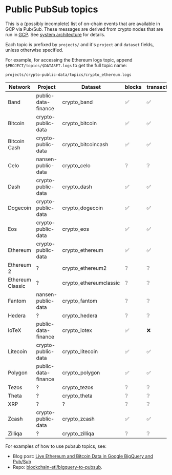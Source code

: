 # Public PubSub topics

This is a (possibly incomplete) list of on-chain events that are available in GCP via Pub/Sub. These messages are
derived from crypto nodes that are run in [GCP](https://cloud.google.com). See [system architecture](https://github.com/blockchain-etl/blockchain-etl-architecture) for details.

Each topic is prefixed by `projects/` and it's `project` and `dataset` fields, unless otherwise specified.

For example, for accessing the Ethereum logs topic, append `$PROJECT/topics/$DATASET.logs` to get the
full topic name: 

`projects/crypto-public-data/topics/crypto_ethereum.logs`

| Network | Project | Dataset | blocks | transactions | logs | contracts | token_transfers | tokens | traces | events | messages | oracle_requests | block_events | transaction_logs | actions
| --- | --- | --- | --- | --- | --- | --- | --- | --- | --- | --- | --- | --- | --- | --- | ---
| Band         | public-data-finance | crypto_band        | ✅ | ✅ | ✅ | ❌ | ❌ | ❌ | ❌ | ✅ | ✅ | ✅ | ✅ | ❌ | ❌
| Bitcoin      | crypto-public-data  | crypto_bitcoin     | ✅ | ✅ | ❌ | ❌ | ❌ | ❌ | ❌ | ❌ | ❌ | ❌ | ❌ | ❌ | ❌
| Bitcoin Cash | crypto-public-data  | crypto_bitcoincash | ✅ | ✅ | ❌ | ❌ | ❌ | ❌ | ❌ | ❌ | ❌ | ❌ | ❌ | ❌ | ❌
| Celo         | nansen-public-data  | crypto_celo        | ❔ | ❔ | ❔ | ❔ | ❔ | ❔ | ❔ | ❔ | ❔ | ❔ | ❔ | ❔ | ❔
| Dash         | crypto-public-data  | crypto_dash        | ✅ | ✅ | ❌ | ❌ | ❌ | ❌ | ❌ | ❌ | ❌ | ❌ | ❌ | ❌ | ❌
| Dogecoin     | crypto-public-data  | crypto_dogecoin    | ✅ | ✅ | ❌ | ❌ | ❌ | ❌ | ❌ | ❌ | ❌ | ❌ | ❌ | ❌ | ❌
| Eos          | crypto-public-data  | crypto_eos         | ✅ | ✅ | ❌ | ❌ | ❌ | ❌ | ❌ | ❌ | ❌ | ❌ | ❌ | ❌ | ❌
| Ethereum     | crypto-public-data  | crypto_ethereum    | ✅ | ✅ | ✅ | ✅ | ✅ | ✅ | ✅ | ❌ | ❌ | ❌ | ❌ | ❌ | ❌
| Ethereum 2   |                  ?  | crypto_ethereum2   | ❔ | ❔ | ❔ | ❔ | ❔ | ❔ | ❔ | ❔ | ❔ | ❔ | ❔ | ❔ | ❔
| Ethereum Classic |              ?  | crypto_ethereumclassic  | ❔ | ❔ | ❔ | ❔ | ❔ | ❔ | ❔ | ❔ | ❔ | ❔ | ❔ | ❔
| Fantom       | nansen-public-data  | crypto_fantom      | ❔ | ❔ | ❔ | ❔ | ❔ | ❔ | ❔ | ❔ | ❔ | ❔ | ❔ | ❔ | ❔
| Hedera       |                  ?  | crypto_hedera      | ❔ | ❔ | ❔ | ❔ | ❔ | ❔ | ❔ | ❔ | ❔ | ❔ | ❔ | ❔ | ❔
| IoTeX        | public-data-finance | crypto_iotex       | ✅ | ❌ | ✅ | ❌ | ❌ | ❌ | ❌ | ❌ | ❌ | ❌ | ❌ | ✅ | ❌
| Litecoin     | crypto-public-data  | crypto_litecoin    | ✅ | ✅ | ❌ | ❌ | ❌ | ❌ | ❌ | ❌ | ❌ | ❌ | ❌ | ❌ | ❌
| Polygon      | public-data-finance | crypto_polygon     | ✅ | ✅ | ✅ | ✅ | ✅ | ✅ | ✅ | ❌ | ❌ | ❌ | ❌ | ❌ | ❌
| Tezos        |                  ?  | crypto_tezos       | ❔ | ❔ | ❔ | ❔ | ❔ | ❔ | ❔ | ❔ | ❔ | ❔ | ❔ | ❔ | ❔
| Theta        |                  ?  | crypto_theta       | ❔ | ❔ | ❔ | ❔ | ❔ | ❔ | ❔ | ❔ | ❔ | ❔ | ❔ | ❔ | ❔
| XRP          |                  ?  | ?                  | ❔ | ❔ | ❔ | ❔ | ❔ | ❔ | ❔ | ❔ | ❔ | ❔ | ❔ | ❔ | ❔
| Zcash        | crypto-public-data  | crypto_zcash       | ✅ | ✅ | ❌ | ❌ | ❌ | ❌ | ❌ | ❌ | ❌ | ❌ | ❌ | ❌ | ❌
| Zilliqa      |                  ?  | crypto_zilliqa     | ❔ | ❔ | ❔ | ❔ | ❔ | ❔ | ❔ | ❔ | ❔ | ❔ | ❔ | ❔ | ❔

For examples of how to use pubsub topics, see:
- Blog post: [Live Ethereum and Bitcoin Data in Google BigQuery and Pub/Sub](https://medium.com/google-cloud/live-ethereum-and-bitcoin-data-in-google-bigquery-and-pub-sub-765b71cd57b5)
- Repo: [blockchain-etl/bigquery-to-pubsub](https://github.com/blockchain-etl/bigquery-to-pubsub).
